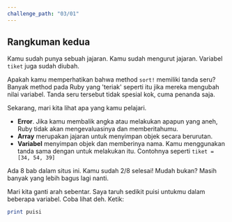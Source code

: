 ```yaml
---
challenge_path: "03/01"
---
```


## Rangkuman kedua

Kamu sudah punya sebuah jajaran. Kamu sudah mengurut jajaran. Variabel `tiket` juga sudah diubah.

Apakah kamu memperhatikan bahwa method `sort!` memiliki tanda seru? Banyak method pada Ruby yang 'teriak' seperti itu jika mereka mengubah nilai variabel. Tanda seru tersebut tidak spesial kok, cuma penanda saja.

Sekarang, mari kita lihat apa yang kamu pelajari.

- **Error**. Jika kamu membalik angka atau melakukan apapun yang aneh, Ruby tidak akan mengevaluasinya dan memberitahumu.
- **Array** merupakan jajaran untuk menyimpan objek secara berurutan.
- **Variabel** menyimpan objek dan memberinya nama. Kamu menggunakan tanda sama dengan untuk melakukan itu. Contohnya seperti `tiket = [34, 54, 39]`

Ada 8 bab dalam situs ini. Kamu sudah 2/8 selesai! Mudah bukan? Masih banyak yang lebih bagus lagi nanti.

Mari kita ganti arah sebentar. Saya taruh sedikit puisi untukmu dalam beberapa variabel. Coba lihat deh. Ketik:

```ruby
print puisi
```